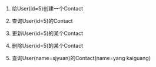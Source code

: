 1. 给User(id=5)创建一个Contact

2. 查询User(id=5)的Contact

3. 更新User(id=5)的某个Contact

4. 删除User(id=5)的某个Contact

5. 查询User(name=sjyuan)的Contact(name=yang kaiguang)